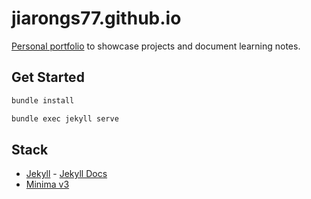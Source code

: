 # jiarongs77.github.io

[Personal portfolio](jiarongs77.github.io) to showcase projects and document learning notes.

## Get Started

```bash
bundle install
```
```bash
bundle exec jekyll serve
```

## Stack
- [Jekyll](https://jekyllrb.com/) - [Jekyll Docs](https://jekyllrb.com/docs/home)
- [Minima v3](https://github.com/jekyll/minima)
